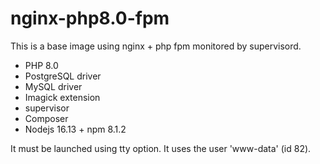 # nginx-php8.0-fpm

This is a base image using nginx + php fpm monitored by supervisord.

- PHP 8.0
- PostgreSQL driver
- MySQL driver
- Imagick extension
- supervisor
- Composer
- Nodejs 16.13 + npm 8.1.2

It must be launched using tty option.
It uses the user 'www-data' (id 82).
